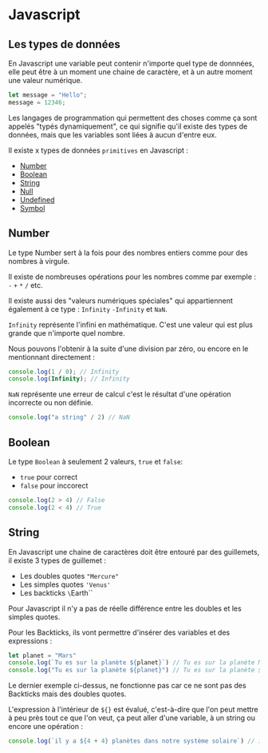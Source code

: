 # Javascript

## Les types de données  

En Javascript une variable peut contenir n'importe quel type de donnnées, elle peut être à un moment une chaine de caractère, et à un autre moment une valeur numérique.

```javascript
let message = "Hello";
message = 12346;
```

Les langages de programmation qui permettent des choses comme ça sont appelés "typés dynamiquement", ce qui signifie qu'il existe des types de données,
mais que les variables sont liées à aucun d'entre eux.

Il existe x types de données `primitives` en Javascript : 

*   [Number](#number)
*   [Boolean](#boolean)
*   [String](#string)
*   [Null]()
*   [Undefined]()
*   [Symbol]()

## Number <a id="number"></a>

Le type Number sert à la fois pour des nombres entiers comme pour des nombres à virgule.

Il existe de nombreuses opérations pour les nombres comme par exemple : `-` `+` `*` `/` etc.

Il existe aussi des "valeurs numériques spéciales" qui appartiennent également à ce type : `Infinity` `-Infinity` et `NaN`.

`Infinity` représente l'infini en mathématique. C'est une valeur qui est plus grande que n'importe quel nombre.

Nous pouvons l'obtenir à la suite d'une division par zéro, ou encore en le mentionnant directement :
```js
console.log(1 / 0); // Infinity
console.log(Infinity); // Infinity
```

`NaN` représente une erreur de calcul c'est le résultat d'une opération incorrecte ou non définie.

```js
console.log("a string" / 2) // NaN
```

## Boolean <a id="boolean"></a>

Le type `Boolean` à seulement 2 valeurs, `true` et `false`:

*   `true` pour correct
*   `false` pour inccorect

```js
console.log(2 > 4) // False
console.log(2 < 4) // True
```

## String <a id="string"></a>

En Javascript une chaine de caractères doit être entouré par des guillemets, il existe 3 types de guillemet :

*   Les doubles quotes `"Mercure"`
*   Les simples quotes `'Venus'`
*   Les backticks `\`Earth\``

Pour Javascript il n'y a pas de réelle différence entre les doubles et les simples quotes. 

Pour les Backticks, ils vont permettre d'insérer des variables et des expressions : 

```js
let planet = "Mars"
console.log(`Tu es sur la planète ${planet}`) // Tu es sur la planète Mars
console.log("Tu es sur la planète ${planet}") // Tu es sur la planète ${planet}
```

Le dernier exemple ci-dessus, ne fonctionne pas car ce ne sont pas des Backticks mais des doubles quotes.

L'expression à l'intérieur de `${}` est évalué, c'est-à-dire que l'on peut mettre à peu près tout ce que l'on veut, ça peut aller d'une variable, à un string ou encore une opération : 

```js
console.log(`il y a ${4 + 4} planètes dans notre système solaire`) // il y a 8 planètes dans notre système solaire 
```